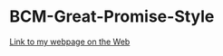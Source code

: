 # BCM-Great-Promise-Style

[Link to my webpage on the Web](https://brendamenjivar-22.github.io/BCM-Great-Promise-Style/)

